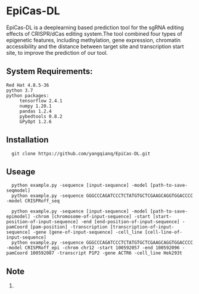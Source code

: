 EpiCas-DL
===
EpiCas-DL is a deeplearning based prediction tool for the sgRNA editing effects of CRISPR/dCas editing system.The tool combined four types of epigenetic features, including methylation, gene expression, chromatin accessibility and the distance between target site and transcription start site, to improve the prediction of our tool.

System Requirements:
---
    Red Hat 4.8.5-36
    python 3.7
    python packages:
         tensorflow 2.4.1
         numpy 1.20.1
         pandas 1.2.4
         pybedtools 0.8.2
         GPyOpt 1.2.6

Installation
---    
    
      git clone https://github.com/yangqianq/EpiCas-DL.git
      
Useage
---
      python example.py -sequence [input-sequence] -model [path-to-save-seqmodel]
      python example.py -sequence GGGCCCAGATCCCTCTATGTGCTCGAAGCAGGTGGACCCC -model CRISPRoff_seq
      
      python example.py -sequence [input-sequence] -model [path-to-save-epimodel] -chrom [chromosome-of-input-sequence] -start [start-position-of-input-sequence] -end [end-position-of-input-sequence] -pamCoord [pam-position] -transcription [transcription-of-input-sequence] -gene [gene-of-input-sequence] -cell_line [cell-line-of-input-sequence]
      python example.py -sequence GGGCCCAGATCCCTCTATGTGCTCGAAGCAGGTGGACCCC -model CRISPRoff_epi -chrom chr12 -start 100592057 -end 100592096 -pamCoord 100592087 -transcript P1P2 -gene ACTR6 -cell_line Hek293t
      
      
Note
---

1.
                
                
